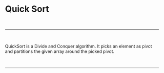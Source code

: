 # Quick Sort
<br/> 

---
<br/>  

QuickSort is a Divide and Conquer algorithm. It picks an element as pivot and partitions the given array around the picked pivot.

<br/>  

---

